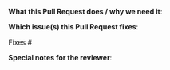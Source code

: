 **What this Pull Request does / why we need it**:

<!--
Please describe the functionality/change that this Pull Request will introduce.
-->

**Which issue(s) this Pull Request fixes**:

<!--
Automatically closes the linked issue when the Pull Request is merged.
Usage:
    `Fixes #<issue number>`
    or `Fixes (paste link of issue)`
-->
Fixes #

**Special notes for the reviewer**:

<!--
Anything to mention that we need to know?
Often this additional context helps us to understand why the Pull Request is like it is.

Examples are:
* Thoughts on alternative implementations
* Open questions
* Constraints you had while implementing/for this implementation
-->